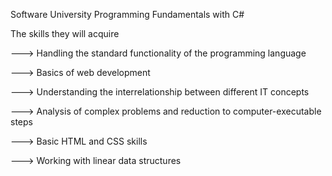 Software University  Programming Fundamentals with C#

The skills they will acquire

---> Handling the standard functionality of the programming language

---> Basics of web development

---> Understanding the interrelationship between different IT concepts

---> Analysis of complex problems and reduction to computer-executable steps

---> Basic HTML and CSS skills

---> Working with linear data structures
